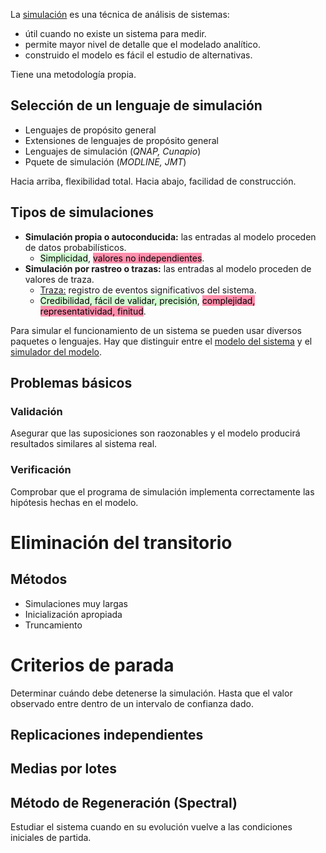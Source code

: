 La <u>simulación</u> es una técnica de análisis de sistemas:
- útil cuando no existe un sistema para medir.
- permite mayor nivel de detalle que el modelado analítico.
- construido el modelo es fácil el estudio de alternativas.

Tiene una metodología propia.


## Selección de un lenguaje de simulación
- Lenguajes de propósito general
- Extensiones de lenguajes de propósito general
- Lenguajes de simulación (*QNAP, Cunapio*)
- Pquete de simulación (*MODLINE, JMT*)

Hacia arriba, flexibilidad total.
Hacia abajo, facilidad de construcción.


## Tipos de simulaciones
- **Simulación propia o autoconducida:** las entradas al modelo proceden de datos probabilísticos.
	- <mark style="background: #BBFABBA6;">Simplicidad</mark>, <mark style="background: #FF5582A6;">valores no independientes</mark>.
- **Simulación por rastreo o trazas:** las entradas al modelo proceden de valores de traza.
	- <u>Traza:</u> registro de eventos significativos del sistema.
	- <mark style="background: #BBFABBA6;">Credibilidad, fácil de validar, precisión</mark>, <mark style="background: #FF5582A6;">complejidad, representatividad, finitud</mark>.


Para simular el funcionamiento de un sistema se pueden usar diversos paquetes o lenguajes. Hay que distinguir entre el <u>modelo del sistema</u> y el <u>simulador del modelo</u>.

## Problemas básicos

### Validación
Asegurar que las suposiciones son raozonables y el modelo producirá resultados similares al sistema real.

### Verificación
Comprobar que el programa de simulación implementa correctamente las hipótesis hechas en el modelo.


# Eliminación del transitorio
## Métodos
- Simulaciones muy largas
- Inicialización apropiada
- Truncamiento

# Criterios de parada
Determinar cuándo debe detenerse la simulación. Hasta que el valor observado entre dentro de un intervalo de confianza dado.

## Replicaciones independientes

## Medias por lotes

## Método de Regeneración (Spectral)
Estudiar el sistema cuando en su evolución vuelve a las condiciones iniciales de partida.

